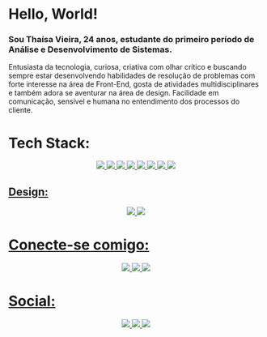 # Hello, World! 
### Sou Thaísa Vieira, 24 anos, estudante do primeiro período de Análise e Desenvolvimento de Sistemas.
<p>
Entusiasta da tecnologia, curiosa, criativa com olhar crítico e buscando sempre estar desenvolvendo habilidades de resolução de problemas com forte interesse na área de Front-End, gosta de atividades multidisciplinares e também adora se aventurar na área de design. Facilidade em comunicação, sensível e humana no entendimento dos processos do cliente.
</p>

# Tech Stack:
<p align="center">
    <a href="#"><img src="https://img.shields.io/badge/Markdown-000000?style=for-the-badge&logo=markdown&logoColor=white"</a> 
    <a href="#"><img src="https://img.shields.io/badge/HTML5-E34F26?style=for-the-badge&logo=html5&logoColor=white"</a> 
    <a href="#"><img src="https://img.shields.io/badge/CSS3-1572B6?style=for-the-badge&logo=css3&logoColor=white"</a>
    <a href="#"><img src="https://img.shields.io/badge/Bootstrap-563D7C?style=for-the-badge&logo=bootstrap&logoColor=white"</a> 
    <a href="#"><img src="https://img.shields.io/badge/Sass-CC6699?style=for-the-badge&logo=sass&logoColor=white"</a> 
    <a href="#"><img src="https://img.shields.io/badge/JavaScript-F7DF1E?style=for-the-badge&logo=javascript&logoColor=black"</a>
    <a href="#"><img src="https://img.shields.io/badge/React-20232A?style=for-the-badge&logo=react&logoColor=61DAFB"</a>
    <a href="#"><img src="https://img.shields.io/badge/Tailwind_CSS-38B2AC?style=for-the-badge&logo=tailwind-css&logoColor=white"</a> 
</p>
<h2> Design: </h2>
 <p align="center">
    <a href="#"><img src="https://img.shields.io/badge/Canva-%2300C4CC.svg?&style=for-the-badge&logo=Canva&logoColor=white"</a> 
    <a href="#"><img src="https://img.shields.io/badge/Figma-F24E1E?style=for-the-badge&logo=figma&logoColor=white"</a> 
</p>

# Conecte-se comigo:
<p align="center">
   <a href="https://www.linkedin.com/in/tha%C3%ADsa-vieira/"><img src="https://img.shields.io/badge/LinkedIn-%230077B5.svg?logo=linkedin&logoColor=white"</a> 
  <a href="https://twitter.com/compiuter_thai"><img src="https://img.shields.io/badge/Twitter-%231DA1F2.svg?logo=Twitter&logoColor=white"</a> 
  <a href="https://dev.to/thaisavieira"><img src="https://img.shields.io/badge/dev.to-0A0A0A?style=for-the-badge&logo=devdotto&logoColor=white"</a> 
</p>

 # Social:
 <p align="center">
    <a href="https://codepen.io/thaisavieira"><img src="https://img.shields.io/badge/Codepen-000000?style=for-the-badge&logo=codepen&logoColor=white"</a> 
    <a href="https://www.codewars.com/users/thaielha"><img src="https://img.shields.io/badge/Codewars-B1361E?style=for-the-badge&logo=Codewars&logoColor=white"</a> 
    <a href="https://leetcode.com/thaisavieira/"><img src="https://img.shields.io/badge/-LeetCode-FFA116?style=for-the-badge&logo=LeetCode&logoColor=black"</a> 
</p>
     


